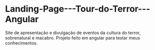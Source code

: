 # Landing-Page---Tour-do-Terror---Angular
Site de apresentação e divulgação de eventos da cultura do terror, sobrenatural e macabro. Projeto feito em angular para testar meus conhecimentos.
